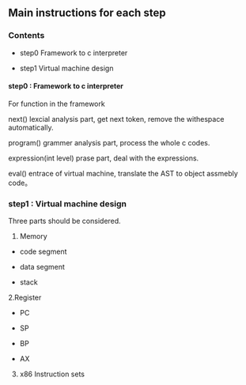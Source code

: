 ## Main instructions for each step

### Contents

* step0 Framework to c interpreter

* step1 Virtual machine design



#### step0 : Framework to c interpreter

For function in the framework

next() lexcial analysis part, get next token, remove the withespace automatically.

program() grammer analysis part, process the whole c codes.

expression(int level) prase part, deal with the expressions.

eval() entrace of virtual machine, translate the AST to object assmebly code。



### step1 : Virtual machine design

Three parts should be considered.

1. Memory

* code segment

* data segment

* stack

2.Register

* PC

* SP

* BP

* AX

3. x86 Instruction sets







